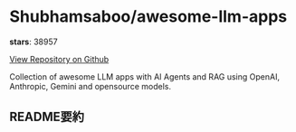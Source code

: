 
# Shubhamsaboo/awesome-llm-apps

**stars**: 38957

[View Repository on Github](https://github.com/Shubhamsaboo/awesome-llm-apps)

Collection of awesome LLM apps with AI Agents and RAG using OpenAI, Anthropic, Gemini and opensource models.

## README要約

